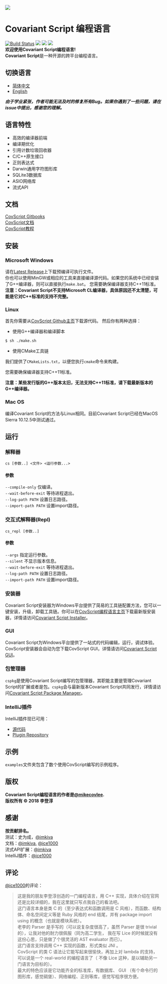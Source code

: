 ![](https://github.com/covscript/covscript/raw/master/icon/covariant_script_wide.png)
# Covariant Script 编程语言 #
[![Build Status](https://travis-ci.org/covscript/covscript.svg?branch=master)](https://travis-ci.org/covscript/covscript)
[![](https://img.shields.io/badge/GUI%20build-passing-blue.svg)](https://github.com/covscript/covscript-gui/releases/latest)
[![](https://img.shields.io/github/languages/top/covscript/covscript.svg)](http://www.cplusplus.com/)
[![](https://img.shields.io/github/license/covscript/covscript.svg)](https://github.com/covscript/covscript/blob/master/LICENSE)  
**欢迎使用Covariant Script编程语言!**  
**Covariant Script**是一种开源的跨平台编程语言。
## 切换语言 ##
- [简体中文](https://github.com/covscript/covscript/blob/master/README.zh_CN.md)
- [English](https://github.com/covscript/covscript/blob/master/README.md)

***由于学业紧张，作者可能无法及时的修复所有Bug。如果你遇到了一些问题，请在issue中提出，感谢您的理解。***

## 语言特性 ##
+ 高效的编译器前端
+ 编译期优化
+ 引用计数垃圾回收器
+ C/C++原生接口
+ 正则表达式
+ Darwin通用字符图形库
+ SQLite3数据库
+ ASIO网络库
+ 流式API

## 文档 ##
[CovScript Gitbooks](https://covscript.gitbooks.io/api/content/)  
[CovScript文档](https://github.com/covscript/covscript-docs)  
[CovScript教程](https://github.com/covscript/covscript-tutorial)
## 安装 ##
### Microsoft Windows ###
请在[Latest Release](https://github.com/covscript/covscript/releases/latest)上下载预编译可执行文件。  
你也可以使用MinGW或相应的工具来直接编译源代码。如果您的系统中已经安装了G++编译器，则可以直接执行`make.bat`。 您需要确保编译器支持C++11标准。  
**注意：Covariant Script不支持Microsoft CL编译器，具体原因还不太清楚，可能是它对C++标准的支持不完整。**
### Linux ###
首先你需要从[CovScript Github主页](https://github.com/covscript/covscript)下载源代码。
然后你有两种选择：
+ 使用G++编译器和编译脚本
```sh
$ sh ./make.sh
```
+ 使用CMake工具链

我们提供了`CMakeLists.txt`，以便您执行`cmake`命令来构建。

您需要确保编译器支持C++11标准。

**注意：某些发行版的G++版本太旧，无法支持C++11标准，请下载最新版本的G++编译器。**
### Mac OS ###
编译Covariant Script的方法与Linux相同。目前Covariant Script已经在MacOS Sierra 10.12.5中测试通过。
## 运行 ##
### 解释器 ###
`cs [参数..] <文件> <运行参数...>`  
#### 参数 ####
`--compile-only` 仅编译。  
`--wait-before-exit` 等待进程退出。  
`--log-path PATH` 设置日志路径。  
`--import-path PATH` 设置import路径。  
### 交互式解释器(Repl) ###
`cs_repl [参数..]`  
#### 参数 ####
`--args` 指定运行参数。  
`--silent` 不显示版本信息。  
`--wait-before-exit` 等待进程退出。  
`--log-path PATH` 设置日志路径。  
`--import-path PATH` 设置import路径。  
### 安装器 ###
Covariant Script安装器为Windows平台提供了简易的工具链配置方法，您可以一键安装，升级，卸载工具链。你可以在[CovScript编程语言主页](http://covscript.org)下载最新版安装器，详情请访问[Covariant Script Installer](https://github.com/covscript/covscript-installer)。
### GUI ###
Covariant Script为Windows平台提供了一站式的代码编辑，运行，调试体验。CovScript安装器会自动为您下载CovScript GUI，详情请访问[Covariant Script GUI](https://github.com/covscript/covscript-gui)。
### 包管理器 ###
`cspkg`是使用Covariant Script编写的包管理器，其职能主要是管理Covariant Script的扩展或者是包。`cspkg`会与最新版本Covariant Script共同发行，详情请访问[Covariant Script Package Manager](https://github.com/covscript/cspkg)。
### IntelliJ插件 ###
IntelliJ插件现已可用：
+ [源代码](https://github.com/covscript/covscript-intellij)
+ [Plugin Repository](https://plugins.jetbrains.com/plugin/10326-covscript)
## 示例 ##
`examples`文件夹包含了数个使用CovScript编写的示例程序。
## 版权 ##
**Covariant Script编程语言的作者是[@mikecovlee](https://github.com/mikecovlee/).**  
**版权所有 © 2018 李登淳**
## 感谢 ##
**按贡献排名。**  
测试：史为成，[@imkiva](https://github.com/imkiva/)  
文档：[@imkiva](https://github.com/imkiva/), [@ice1000](https://github.com/ice1000/)  
流式API扩展：[@imkiva](https://github.com/imkiva/)  
IntelliJ插件：[@ice1000](https://github.com/ice1000/)
## 评论 ##
[@ice1000](https://github.com/ice1000/)的评论：

>这是我的朋友李登淳创造的一门编程语言，用 C++ 实现，具体介绍在官网还是比较详细的，我在这里就只写点我自己的看法吧。  
这门语言本身是类 C 的（至少表达式和函数调用是 C 风格），而函数、结构体、命名空间定义等是 Ruby 风格的 end 结尾，并有 package import using 的概念（也就是模块系统）。  
老李的 Parser 是手写的（可以说复杂度很高了，虽然 Parser 是很 trivial 的），让我对他的耐力很佩服（同为高二学生， 我在写 Lice 的时候就没有这份心思，只是做了个很灵活的 AST evaluator 而已）。  
这门语言支持调用 C++ 实现的函数，形式类似 JNI 。  
CovScript 的类 C 语法让它能写起来很愉快，再加上对 lambda 的支持，可以说是一个 real-world 的编程语言了（ 不像 Lice 这种，是以辅助另一门语言为目标的）。  
最大的特色应该是它功能齐全的标准库，有数据库、 GUI （有个命令行的图形库，感觉碉堡）、网络编程、正则等库，感觉写程序很方便。
